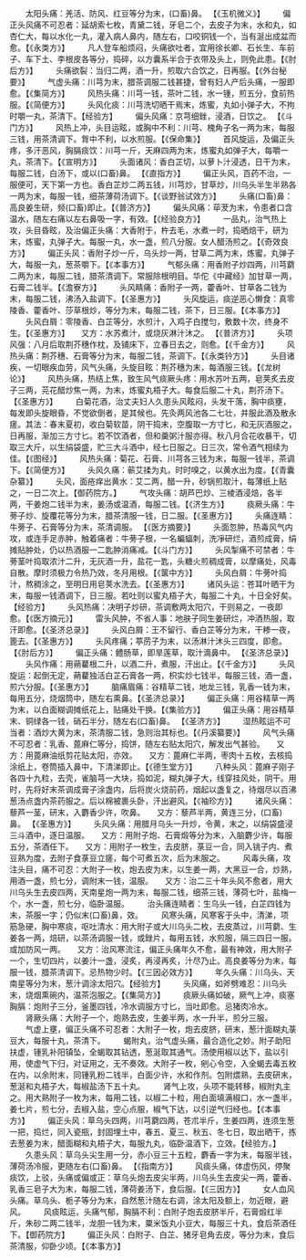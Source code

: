 <!-- { "loadSidebar": true } -->
　　太阳头痛：羌活、防风、红豆等分为末，(口畜)鼻。 【《玉机微义》】
　　偏正头风痛不可忍者：延胡索七枚，青黛二钱，牙皂二个，去皮子为末，水和丸，如杏仁大，每以水化一丸，灌入病人鼻内，随左右，口咬铜钱一个，当有涎出成盆而愈。【《永类方》】
　　凡人登车船烦闷，头痛欲吐者，宜用徐长卿、石长生、车前子、车下土、李根皮各等分，捣碎，以方囊系半合于衣带及头上，则免此患。【《肘后方》】
　　头痛欲裂：当归二两，酒一升，煎取六合饮之，日再服。【《外台秘要》】
　　气虚头痛：川芎为末，腊茶调服二钱甚捷，曾有妇人产后头痛，一服即愈。【《集简方》】
　　风热头痛：川芎一钱，茶叶二钱，水一锺，煎五分，食前热服。【《简便方》】
　　头风化痰：川芎洗切晒干焉末，炼蜜，丸如小弹子大，不拘时嚼一丸，茶清下。【经验方】
　　偏头风痛：京芎细銼，浸酒，日饮之。 【《斗门方》】
　　风热上冲，头目运眩，或胸中不利：川芎、槐角子名一两为末，每服三钱，用茶清调下。胷中不利，以水煎服。【《保命集》】
　　首风旋运，及偏正头疼，多汗恶风，胸膈痰饮：川芎一斤，天麻四两为末，炼蜜丸如弹子大，每嚼一丸，茶清下。【《宣明方》】
　　头面诸风：香白芷切，以萝卜汁浸透，日干为末，每服二钱，白汤下，或以(口畜)鼻。 【《直指方》】
　　偏正头风，百药不治，一服便可，天下第一方也。香白芷炒二两五钱，川芎炒，甘草炒，川乌头半生半熟各一两为末，每服一钱，细茶薄荷汤调下。【《谈野翁试效方》】
　　头痛(口畜)鼻：高良姜生研，频(口畜)即止。【《普济方》】
　　偏头风痛：荜茇为末，令患者口含温水，随左右痛以左右鼻吸一字，有效。【《经验良方》】
　　一品丸，治气热上攻，头目昏眩，及治偏正头痛：大香附于，杵去毛，水煮一时，捣晒焙干，研为末，炼蜜，丸弹子大。每服一丸，水一盏，煎八分服。女人醋汤煎之。【《奇效良方》】
　　偏正头风：香附子炒一斤，乌头炒一两，甘草二两为末，炼蜜，丸弹子大，每服一丸，葱茶嚼下。【《本事方》】
　　气郁头痛：用香附子炒四两，川芎藭二两为末，每服二钱，腊茶清调下。常服除根明目。华佗《中藏经》加甘草一两，石膏二钱半。【《澹寮方》】
　　头风睛痛：香附子一两，藿香叶、甘草各二钱为末，每服二钱，沸汤入盐调下。【《圣惠方》】
　　头风旋运，痰逆恶心懒食：真零陵香、藿香叶、莎草根炒，等分为末，每服二钱，茶下，日三服。【《本事方》】
　　头风白屑：零陵香、白芷等分，水煎汁，入鸡子白搅匀，敷数十次，终身不生。【《圣惠方》】　　又方：水苏煮汁，或烧灰淋汁沐之。 【《普济方》】
　　头项风强：八月后取荆芥穗作枕，及铺床下，立春日去之，则愈。【《千金方》】
　　风热头痛：荆芥穗、石膏等分为末，每服二钱，茶调下。【《永类钤方》】
　　头目诸疾，一切眼疾血劳，风气头痛，头旋目眩：荆芥穗为末，每酒服三钱。【《龙树论》】
　　风热头痛，热结上焦，致生风气痰厥头疼：用水苏叶五两，皂荚炙去皮子三两，芫花醋炒焦一两，为末，炼蜜丸梧子大。每食后服二十丸，荆芥汤下。【《圣惠方》】
　　白菊花酒，治丈夫妇人久患头风眩闷，头发干落，胸中痰壅，每发即头旋眼昏，不觉欲倒者，是其候也。先灸两风池各二七壮，并服此酒及散永瘥。其法：春末夏初，收白菊软苗，阴干捣末，空腹取一方寸匕，和无灰酒服之，日再服，渐加三方寸匕。若不饮酒者，但和羹粥汁服亦得。秋八月合花收暴干，切取三大斤，以生绢袋盛，贮三大斗酒中，经七日服之。日三次，常令酒气相续为佳。【《图经》】
　　风热头痛：菊花、石膏、川芎各三钱为末，每服一钱半，茶调下。【《简便方》】
　　头风久痛：蕲艾揉为丸，时时嗅之，以黄水出为度。【《青囊杂纂》】
　　头风，面疮痒出黄水：艾二两，醋一升，砂锅煎取汁，每薄纸上贴之，一日二次上。【御药院方。】
　　气攻头痛：胡芦巴炒、三棱酒浸焙，各半两，干姜炮二钱半为末，姜汤或温酒，每服二钱。【《济生方》】
　　痰厥头痛：牛蒡子炒、旋覆花等分为末，腊茶清服一钱，日二服。【《圣惠方》】
　　头痛连睛：牛蒡子、石膏等分为末，茶清调服。 【《医方摘要》】
　　头面忽肿，热毒风气内攻，或连手足赤肿，触着痛者：牛蒡子根，一名蝙蝠刺，洗凈研烂，酒煎成膏，绢摊贴肿处，仍以热酒服一二匙肿消痛减。【《斗门方》】
　　头风掣痛不可禁者：牛蒡茎叶捣取浓汁二升，无灰酒一升，盐花一匙，头糖火煎稠成膏，以摩痛处，风毒自散。摩时须极力令热乃效，冬月用根。【《箧中方》】
　　头风白屑：牛蒡叶捣汁，熬稠涂之，至明日用皂荚水洗去。【《圣惠方》】
　　诸风头运：苍耳叶晒干为末，每服一钱酒调下，日三服。若吐则以蜜丸梧子大，每服二十丸，十日全好矣。【经验方】
　　头风热痛：决明子炒研，茶调敷两太阳穴，干则易之，一夜即愈。【《医方摘元》】
　　雷头风肿，不省人事：地肤子同生姜研烂，冲酒热服，取汗即愈。【《圣济总录》】
　　头风白屑：王不留行、香白芷等分为末，干糁一夜，篦去。【《圣惠方》】
　　头风疼痛；葶苈子为末，以汤淋汁沐头三四度，即愈。【《肘后方》】
　　偏正头痛：鳢肠草，即旱莲草，取汁滴鼻中。 【《圣济总录》】
　　头风作痛：用蒴藋根二升，以酒二升，煮服，汗出止。【《千金方》】
　　头风旋运：起倒无定，蒴藋独活白芷石膏各一两，枳实炒七钱半，每服三钱，酒一盏，煎六分服。【《圣惠方》】
　　脑痛眉痛：谷精草二钱，地龙三钱，乳香一钱为末，每用五分，烧烟筒中，随左右熏鼻。【《圣济总录》】
　　偏正头痛：用谷精草一两为末，以白面糊调摊纸花上，贴痛处干换。【《集验方》】
　　偏正头痛：用谷精草末、铜绿各一钱，硝石半分，随左右(口畜)鼻。 【《圣济方》】
　　湿热眩运不可当者：酒炒大黄为末，茶清服二钱，急则治其标也。【《丹溪纂要》】
　　风气头痛不可忍者：乳香、蓖麻仁等分，捣饼，随左右贴太阳穴，解发出气甚验。　　又方：用蓖麻油纸剪花贴太阳，亦效。　　又方：蓖麻仁半两，枣肉十五枚，去核捣涂纸上，卷筒插入鼻中，下清涕即止。【《德生堂方》】
　　八种头风：蓖麻子刚子各四十九粒，去壳，雀脑芎一大块，捣如泥，糊丸弹子大，线穿挂风处，阴干。用时，先将好末茶调成膏子涂盏内，后将炭火烧前药，烟起以盏复之，待烟尽以百沸葱汤点盏内茶药服之。后以棉被裹头卧，汗出避风。【《袖珍方》】
　　诸风头痛：藜芦一茎，研末，入麝香少许，吹鼻。　　又方：藜芦半两，黄连三分，(口畜)鼻。 【《圣惠方》】
　　头风头痛：用腊月乌头一升炒，令黄，末之，以绢袋盛浸三斗酒中，逐日温服。　　又方：用附子炮、石膏煅等分为末，入脑麝少许，每服五分，茶酒任下。　　又方：用附子一枚生，去皮脐，菉豆一合，同入铫子内、煮豆熟为度，去附子食菉豆立瘥，每个可煮五次，后为末服之。
　　风毒头痛，攻注头目，痛不可忍：大附子一枚，炮去皮为末，以生姜一两，大黑豆一合，炒熟，用酒一盏，煎七分，调附末一钱，温服。　　又方：治二三十年头风不愈者，用大川乌头生去皮四两，天南星炮一两为末，每服二钱，细茶三钱，薄荷七叶，盐梅一个，水一盏，煎七分，临卧温服。
　　治头痛连睛者：生乌头一钱，白芷四钱为末，茶服一字；仍似末(口畜)鼻，效。
　　风寒头痛，风寒客于头中，清涕，项筋急硬，胸中寒痰，呕吐清水：用大附子或大川乌头二枚，去皮蒸过，川芎藭、生姜各一两，焙研，以茶汤调服一钱，或銼片，每用五钱，水煎服，隔三四日一服。或加防风一两。　　又方：治风寒流注，偏正头痛年久不愈，最有神效，用大附子一个，生切四片，以姜汁一盏，浸炙，再浸再炙，汁尽乃止。高良姜等分为末，每服一钱，腊茶清调下。忌热物少时。【《三因必效方》】
　　年久头痛：川乌头、天南星等分为末，葱汁调涂太阳穴。【经验方】
　　头风痛，如斧劈难忍：川乌头末，烧烟熏碗内，温茶泡服之。【《集简方》】
　　痰厥头痛如破，厥气上冲，痰塞胸膈：炮附子三分，釜墨四钱，冷水调服方寸匕，当吐即愈。忌猪肉冷水。
　　肾厥头痛：大附子一个，炮熟去皮，生姜半两，水一升半，煎分三服。
　　气虚上壅，偏正头痛不可忍者：大附子一枚，炮去皮脐，研末，葱汁面糊丸菉豆大，每服十丸，茶清下。
　　蝎附丸，治气虚头痛，最合造化之妙。附子助阳扶虚，锺乳补阳镇坠，全蝎取其钻透，葱涎取其通气。汤使用椒以达下，盐以引用，使虚气下归，对证用之，无不奏效。大附子一枚，剜心令空，入全蝎去毒五枚在内，以余附末，同锺乳粉二钱半，白面少许，水和作剂。包附煨熟，去皮研末，葱涎和丸梧子大，每椒盐汤下五十丸。
　　肾气上攻，头项不能转移，椒附丸主之。用大熟附子一枚为末，每用二钱，以椒二十粒，用白面填满椒口，水一盏半，姜七片，煎七分，去椒入盐，空心点服，椒气下达，以引逆气归经也。【《本事方》】
　　偏正头风：草乌头四两，川芎藭四两，苍朮半斤，生姜四两，连须生葱一把，捣烂，同入瓷瓶，封固埋土中，春五、夏三、秋五、冬七日，取出晒干，拣去葱姜为末，醋面糊和丸梧子大，每服九丸，临卧温酒下，立效。【经验方。】
　　久患头风：草乌头尖生用一分，赤小豆三十五粒，麝香一字为末，每服半钱，薄荷汤冷服，更随左右(口畜)鼻。 【《指南方》】
　　风痰头痛，体虚伤风，停聚痰饮，上驳，头痛或偏或正：草乌头炮去皮尖半两，川乌头生去皮尖一两，藿香、乳香三皂子大为末，每服二钱，薄荷姜汤下，食后服。【《三因方》】
　　女人血风头痛。草乌头、栀子等分为末，自然葱汁随左右调，涂太阳及额上，勿近眼，避风。
　　风痰眩运，头痛气郁，胸膈不利：白附子炮去皮脐半斤，石膏煅红半斤，朱砂二两二钱半，龙胆一钱为末，粟米饭丸小豆大，每服三十丸，食后茶酒任下。【御药院方】
　　偏正头风：白附子、白芷、猪牙皂角去皮，等分为末，食后茶清服，仰卧少顷。【《本事方》】
